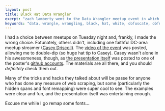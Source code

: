 ```yaml
---
layout: post
title: Black Hat Data Wrangler
exerpt: "zach lamberty went to the Data Wrangler meetup event in which different levels of data obfuscation methods are presented (as well as means of overcoming or subverting them)"
keywords: "data, wrangle, wrangling, black, hat, white, obfuscate, obfuscation, python, selenium, ocr, ocropus, pdf, font remapping"
---
```


I had a choice between meetups on Tuesday night and, frankly, I made the wrong choice. Fotunately, others didn't, including one faithful DC-area meetup streamer ([Casey Driscoll](https://www.youtube.com/channel/UCfdBc4ATJ-fyEdPrjc0ppQQ)). The [video of the event](https://youtu.be/HnG2zpm8MS0) was posted, allowing me to double-dip (so huge hat tip to Casey). Casey wasn't alone in his awesomeness, though, as [the presentation itself](http://thoppe.github.io/Presentation-Black-Hack-Data-Wrangling/BHDW_DW_meetup.html#/) was posted to one of the poster's [github accounts](http://thoppe.github.io/). The materials are all there, and you should *definitely* check them out.

Many of the tricks and hacks they talked about will be passe for anyone who has done any measure of web scraping, but some (particularly the hidden spans and font remapping) were super cool to see. The examples were clear and fun, and the presentation itself was entertaining enough.

Excuse me while I go remap some fonts...
